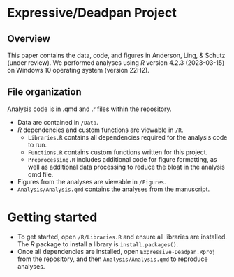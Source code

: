 # Expressive/Deadpan Project

## Overview

This paper contains the data, code, and figures in Anderson, Ling, & Schutz (under review). We performed analyses using *R* version 4.2.3 (2023-03-15) on Windows 10 operating system (version 22H2).

## File organization

Analysis code is in .qmd and .r files within the repository. 

- Data are contained in `/Data`.  
- *R* dependencies and custom functions are viewable in `/R`.
  - `Libraries.R` contains all dependencies required for the analysis code to run.
  - `Functions.R` contains custom functions written for this project.
  - `Preprocessing.R` includes additional code for figure formatting, as well as additional data processing to reduce the bloat in the analysis qmd file.
- Figures from the analyses are viewable in `/Figures`.
- `Analysis/Analysis.qmd` contains the analyses from the manuscript. 

# Getting started

- To get started, open `/R/Libraries.R` and ensure all libraries are installed. The *R* package to install a library is `install.packages()`.
- Once all dependencies are installed, open `Expressive-Deadpan.Rproj` from the repository, and then `Analysis/Analysis.qmd` to reproduce analyses.
